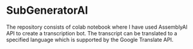 # SubGeneratorAI
The repository consists of colab notebook where I have used AssemblyAI API to create a transcription bot. The transcript can be translated to a specified language which is supported by the Google Translate API.
